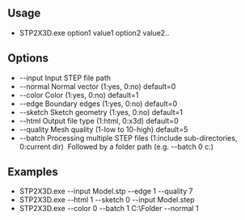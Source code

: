 ## Usage
- STP2X3D.exe option1 value1 option2 value2..

## Options
- --input       Input STEP file path
- --normal      Normal vector (1:yes, 0:no) default=0
- --color      Color (1:yes, 0:no) default=1
- --edge       Boundary edges (1:yes, 0:no) default=0
- --sketch     Sketch geometry (1:yes, 0:no) default=1
- --html       Output file type (1:html, 0:x3d) default=0
- --quality    Mesh quality (1-low to 10-high) default=5
- --batch      Processing multiple STEP files (1:include sub-directories, 0:current dir)&nbsp;
              Followed by a folder path (e.g. --batch 0 c:\)

## Examples
- STP2X3D.exe --input Model.stp --edge 1 --quality 7
- STP2X3D.exe --html 1 --sketch 0 --input Model.step
- STP2X3D.exe --color 0 --batch 1 C:\Folder --normal 1
